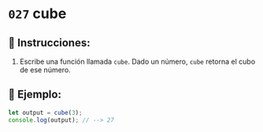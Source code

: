 # `027` cube

## 📝 Instrucciones:

1. Escribe una función llamada `cube`. Dado un número, `cube` retorna el cubo de ese número.

## 📎 Ejemplo:

```Javascript
let output = cube(3);
console.log(output); // --> 27
```
